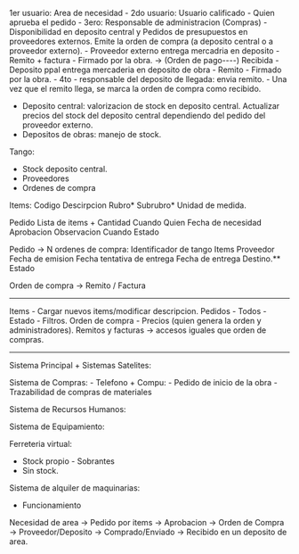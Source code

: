  1er usuario: Area de necesidad
		- 2do usuario: Usuario calificado - Quien aprueba el pedido
		- 3ero: Responsable de administracion (Compras) - Disponibilidad en deposito central y Pedidos de presupuestos en proveedores externos. Emite la orden de compra (a deposito central o a proveedor externo). 
			- Proveedor externo entrega mercadria en deposito - Remito +  factura - Firmado por la obra. -> (Orden de pago----) Recibida
			- Deposito ppal entrega mercaderia en deposito de obra - Remito - Firmado por la obra. 
		- 4to - responsable del deposito de llegada: envia remito. 
		- Una vez que el remito llega, se marca la orden de compra como recibido. 
	
- Deposito central: valorizacion de stock en deposito central. Actualizar precios del stock del deposito central dependiendo del pedido del proveedor externo. 
- Depositos de obras: manejo de stock. 

Tango:
- Stock deposito central.
- Proveedores
- Ordenes de compra 

Items:
	Codigo
	Descirpcion
	Rubro*
	Subrubro*
	Unidad de medida. 

Pedido
	Lista de items + Cantidad
		Cuando
		Quien
		Fecha de necesidad
	Aprobacion
		Observacion
		Cuando
	Estado

Pedido -> N ordenes de compra:
	Identificador de tango
	Items
	Proveedor
	Fecha de emision
	Fecha tentativa de entrega
	Fecha de entrega
	Destino.**
	Estado

Orden de compra -> Remito / Factura


--------------------
Items - Cargar nuevos items/modificar descripcion. 
Pedidos - Todos - Estado - Filtros. 
Orden de compra - Precios (quien genera la orden y administradores). 
Remitos y facturas -> accesos iguales que orden de compras. 

----------

Sistema Principal + Sistemas Satelites:

Sistema de Compras:
	- Telefono + Compu: 
		- Pedido de inicio de la obra
		- Trazabilidad de compras de materiales

Sistema de Recursos Humanos:

Sistema de Equipamiento:


Ferreteria virtual:
- Stock propio - Sobrantes
- Sin stock. 

Sistema de alquiler de maquinarias:
- Funcionamiento



Necesidad de area  -> 
Pedido por items ->
Aprobacion -> 
Orden de Compra -> 
Proveedor/Deposito -> 
Comprado/Enviado ->
Recibido en un deposito de area. 

